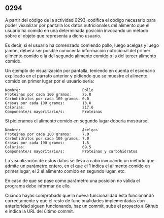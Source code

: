 ## 0294 

A partir del código de la actividad 0293, codifica el código necesario para poder visualizar por pantalla los datos nutricionales del alimento que el usuario ha comido en una determinada posición invocando un método sobre el objeto que representa a dicho usuario. 

Es decir, si el usuario ha comenzado comiendo pollo, luego acelgas y luego jamón, deberá ser posible conocer la información nutricional del primer alimento comido o la del segundo alimento comido o la del tercer alimento comido.

Un ejemplo de visualización por pantalla, teniendo en cuenta el escenario explicado en el párrafo anterior y pidiendo que se muestre el alimento comido en primer lugar por el usuario sería:

```
Nombre:                            Pollo
Proteinas por cada 100 gramos:     25.0
Carbohidratos por cada 100 gramos: 0.0
Grasas por cada 100 gramos:        13.0
Calorias:                          217.0
Componente/s mayoritario/s:        Proteinas
```

Si pidieramos el alimento comido en segundo lugar debería mostrarse:

```
Nombre:                            Acelgas
Proteinas por cada 100 gramos:     7.0
Carbohidratos por cada 100 gramos: 7.0
Grasas por cada 100 gramos:        1.5
Calorias:                          69.5
Componente/s mayoritario/s:        Proteinas y carbohidratos
```

La visualización de estos datos se lleva a cabo invocando un método que admite un parámetro entero, en el que el 1 indica el alimento comido en primer lugar, el 2 el alimento comido en segundo lugar, etc.

En caso de que se pase como parámetro una posición no válida el programa debe informar de ello.

Cuando hayas comprobado que la nueva funcionalidad esta funcionando correctamente y que el resto de funcionalidades implementadas con anterioridad siguen funcionando, haz un commit, sube el proyecto a Github e indica la URL del último commit.

